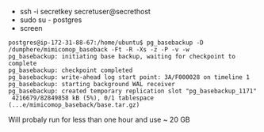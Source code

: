 - ssh -i secretkey secretuser@secrethost
- sudo su - postgres
- screen

```
postgres@ip-172-31-88-67:/home/ubuntu$ pg_basebackup -D /dumphere/mimicomop_baseback -Ft -R -Xs -z -P -v -w
pg_basebackup: initiating base backup, waiting for checkpoint to complete
pg_basebackup: checkpoint completed
pg_basebackup: write-ahead log start point: 3A/F000028 on timeline 1
pg_basebackup: starting background WAL receiver
pg_basebackup: created temporary replication slot "pg_basebackup_1171"
 4216679/82849858 kB (5%), 0/1 tablespace (...e/mimicomop_baseback/base.tar.gz)
```
Will probaly run for less than one hour and use ~ 20 GB
